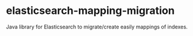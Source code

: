 elasticsearch-mapping-migration
===============================

Java library for Elasticsearch to migrate/create easily mappings of indexes.
